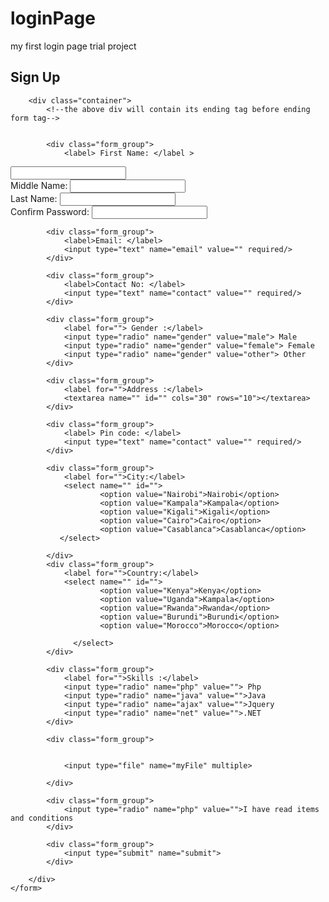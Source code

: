 # loginPage
my first login page trial project
<html>

<head>
    <title> Registration Form </title>
</head>

<body>
    <link href="registration.css" type="text/css" rel="stylesheet" />
    <h2> Sign Up</h2>
    <!--==========form start here================-->
    <form name="form1" action="modified.php" method="post" enctype="multipart/form-data">

        <div class="container">
            <!--the above div will contain its ending tag before ending form tag-->


            <div class="form_group">
                <label> First Name: </label >
 <input type = "text" name = "fname" value = "" required/>
</div>


 <div class = "form_group" >
 <label > Middle Name: </label >
 <input type = "text" name = "mname" value = "" required />
 </div>


 <div class = "form_group" >
 <label > Last Name: </label >
 <input type = "text" name = "lname" value = "" required/>
 </div>


 
<div class="form_group">
    <label>Confirm Password: </label>
                <input type="password" name="pwd" value="" required/>
            </div>

            <div class="form_group">
                <label>Email: </label>
                <input type="text" name="email" value="" required/>
            </div>

            <div class="form_group">
                <label>Contact No: </label>
                <input type="text" name="contact" value="" required/>
            </div>

            <div class="form_group">
                <label for=""> Gender :</label>
                <input type="radio" name="gender" value="male"> Male
                <input type="radio" name="gender" value="female"> Female
                <input type="radio" name="gender" value="other"> Other
            </div>

            <div class="form_group">
                <label for="">Address :</label>
                <textarea name="" id="" cols="30" rows="10"></textarea>
            </div>

            <div class="form_group">
                <label> Pin code: </label>
                <input type="text" name="contact" value="" required/>
            </div>

            <div class="form_group">
                <label for="">City:</label>
                <select name="" id="">
                        <option value="Nairobi">Nairobi</option>
                        <option value="Kampala">Kampala</option>
                        <option value="Kigali">Kigali</option>
                        <option value="Cairo">Cairo</option>
                        <option value="Casablanca">Casablanca</option>
               </select>

            </div>
            <div class="form_group">
                <label for="">Country:</label>
                <select name="" id="">
                        <option value="Kenya">Kenya</option>
                        <option value="Uganda">Kampala</option>
                        <option value="Rwanda">Rwanda</option>
                        <option value="Burundi">Burundi</option>
                        <option value="Morocco">Morocco</option>
            
                  </select>
            </div>

            <div class="form_group">
                <label for="">Skills :</label>
                <input type="radio" name="php" value=""> Php
                <input type="radio" name="java" value="">Java
                <input type="radio" name="ajax" value="">Jquery
                <input type="radio" name="net" value="">.NET
            </div>

            <div class="form_group">


                <input type="file" name="myFile" multiple>

            </div>

            <div class="form_group">
                <input type="radio" name="php" value="">I have read items and conditions
            </div>

            <div class="form_group">
                <input type="submit" name="submit">
            </div>

        </div>
    </form>
</body>

</html>
